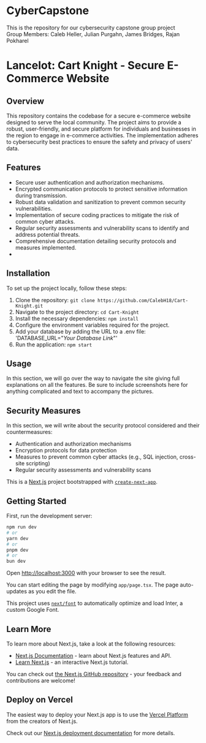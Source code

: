 # CyberCapstone
This is the repository for our cybersecurity capstone group project <br />
Group Members: Caleb Heller, Julian Purgahn, James Bridges, Rajan Pokharel 

# Lancelot: Cart Knight - Secure E-Commerce Website

## Overview

This repository contains the codebase for a secure e-commerce website designed to serve the local community. The project aims to provide a robust, user-friendly, and secure platform for individuals and businesses in the region to engage in e-commerce activities. The implementation adheres to cybersecurity best practices to ensure the safety and privacy of users' data.

## Features

- Secure user authentication and authorization mechanisms.
- Encrypted communication protocols to protect sensitive information during transmission.
- Robust data validation and sanitization to prevent common security vulnerabilities.
- Implementation of secure coding practices to mitigate the risk of common cyber attacks.
- Regular security assessments and vulnerability scans to identify and address potential threats.
- Comprehensive documentation detailing security protocols and measures implemented.
- 
## Installation

To set up the project locally, follow these steps:
1. Clone the repository: `git clone https://github.com/CalebH18/Cart-Knight.git`
2. Navigate to the project directory: `cd Cart-Knight`
3. Install the necessary dependencies: `npm install`
4. Configure the environment variables required for the project.
5. Add your database by adding the URL to a .env file: 'DATABASE_URL="*Your Database Link*"'
6. Run the application: `npm start`

## Usage

In this section, we will go over the way to navigate the site giving full explanations on all the features. Be sure to include screenshots here for anything complicated and text to accompany the pictures. 

## Security Measures

In this section, we will write about the security protocol considered and their countermeasures:

- Authentication and authorization mechanisms
- Encryption protocols for data protection
- Measures to prevent common cyber attacks (e.g., SQL injection, cross-site scripting)
- Regular security assessments and vulnerability scans

This is a [Next.js](https://nextjs.org/) project bootstrapped with [`create-next-app`](https://github.com/vercel/next.js/tree/canary/packages/create-next-app).

## Getting Started

First, run the development server:

```bash
npm run dev
# or
yarn dev
# or
pnpm dev
# or
bun dev
```

Open [http://localhost:3000](http://localhost:3000) with your browser to see the result.

You can start editing the page by modifying `app/page.tsx`. The page auto-updates as you edit the file.

This project uses [`next/font`](https://nextjs.org/docs/basic-features/font-optimization) to automatically optimize and load Inter, a custom Google Font.

## Learn More

To learn more about Next.js, take a look at the following resources:

- [Next.js Documentation](https://nextjs.org/docs) - learn about Next.js features and API.
- [Learn Next.js](https://nextjs.org/learn) - an interactive Next.js tutorial.

You can check out [the Next.js GitHub repository](https://github.com/vercel/next.js/) - your feedback and contributions are welcome!

## Deploy on Vercel

The easiest way to deploy your Next.js app is to use the [Vercel Platform](https://vercel.com/new?utm_medium=default-template&filter=next.js&utm_source=create-next-app&utm_campaign=create-next-app-readme) from the creators of Next.js.

Check out our [Next.js deployment documentation](https://nextjs.org/docs/deployment) for more details.
